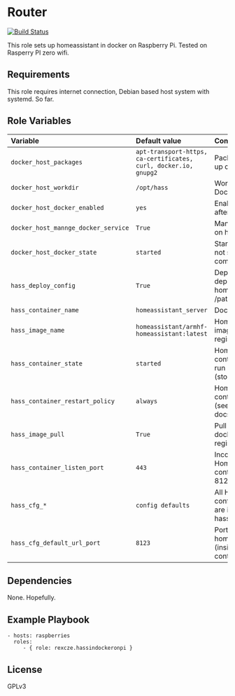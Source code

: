 Router
=========

[![Build Status](https://travis-ci.org/rexcze/ansible-role-hassindockeronpi.svg?branch=master)](https://travis-ci.org/rexcze/ansible-role-hassindockeronpi)

This role sets up homeassistant in docker on Raspberry Pi. Tested on Rasperry PI zero wifi.

Requirements
------------

This role requires internet connection, Debian based host system with systemd. So far.

Role Variables
--------------

| Variable                           | Default value          | Comments (type)                                                                      |
| :---                               | :---                   | :---                                                                                 |
| `docker_host_packages`             | `apt-transport-https, ca-certificates, curl, docker.io, gnupg2`| Packages needed to set up docker host        |
| `docker_host_workdir`              | `/opt/hass`            | Working directory on Docker host                                                     |
| `docker_host_docker_enabled`       | `yes`                  | Enable Docker daemon after start                                                     |
| `docker_host_mannge_docker_service`| `True`                 | Manage Docker service on host                                                        | 
| `docker_host_docker_state`         | `started`              | Start docker daemon. If not started all docker command will fail.                    |
| `hass_deploy_config`               | `True`                 | Deploy (True) or not to deploy (False) homeassistant config to /path/config directory|
| `hass_container_name`              | `homeassistant_server` | Docker container name                                                                |
| `hass_image_name`                  | `homeassistant/armhf-homeassistant:latest`| Home assistant Docker image name in Docker registry               |
| `hass_container_state`             | `started`              | Home assistant Docker container state. To be run (started) or not (stopped)          |
| `hass_container_restart_policy`    | `always`               | Home assistant Docker container restart policy (see Ansible or Docker docs)          |
| `hass_image_pull`                  | `True`                 | Pull or not newest docker image from registry                                        |
| `hass_container_listen_port`       | `443`                  | Incoming port to our Home assistant container's default port 8123                    |
| `hass_cfg_*`                       | `config defaults`      | All Home assistant configuration options are in form hass_cfg_variable_name          |
| `hass_cfg_default_url_port`        | `8123`                 | Port on which homeassistant listen (inside Docker container)                         | 

Dependencies
------------

None. Hopefully.

Example Playbook
----------------

    - hosts: raspberries
      roles:
         - { role: rexcze.hassindockeronpi }

License
-------

GPLv3
